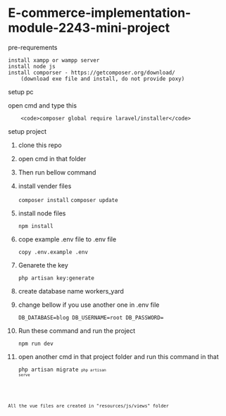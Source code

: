 # E-commerce-implementation-module-2243-mini-project

pre-requrements

    install xampp or wampp server
    install node js
    install comporser - https://getcomposer.org/download/
        (download exe file and install, do not provide poxy)
    
setup pc 

open cmd and type this

        <code>composer global require laravel/installer</code>
    
setup project

1. clone this repo

2. open cmd in that folder

3. Then run bellow command

4. install vender files

    <code>composer install</code>
    <code>composer update</code>

5. install node files

    <code>npm install</code>

6. cope example .env file to .env file

    <code>copy .env.example .env</code>

7. Genarete the key

    <code>php artisan key:generate</code>

8. create database name workers_yard

9. change bellow if you use another one in .env file

    <code>DB_DATABASE=blog
    DB_USERNAME=root
    DB_PASSWORD=</code>

10. Run these command and run the project

    <code>npm run dev</code>

11. open another cmd in that project folder and run this command in that

    <code>php artisan migrate<code>
    <code>php artisan serve</code>


All the vue files are created in "resources/js/views" folder